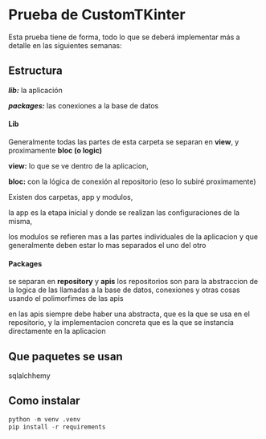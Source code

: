 # Prueba de CustomTKinter

Esta prueba tiene de forma, todo lo que se deberá implementar más a detalle
en las siguientes semanas:

## Estructura


***lib:*** la aplicación

***packages:*** las conexiones a la base de datos


#### Lib
Generalmente todas las partes de esta carpeta 
se separan en **view**, y proximamente **bloc (o logic)**

**view:** lo que se ve dentro de la aplicacion,

**bloc:** con la lógica de conexión al repositorio
(eso lo subiré proximamente)

Existen dos carpetas, app y modulos,

la app es la etapa inicial y donde se realizan las configuraciones de la misma,

los modulos se refieren mas a las partes individuales de la aplicacion y que generalmente deben estar lo mas separados el uno del otro

#### Packages

se separan en **repository** y **apis**
los repositorios son para la abstraccion de la logica
de las llamadas a la base de datos, conexiones y otras cosas
usando el polimorfimes de las apis


en las apis siempre debe haber una abstracta, que es la que se usa
en el repositorio, y la implementacion concreta que es la que 
se instancia directamente en la aplicacion


## Que paquetes se usan

sqlalchhemy


## Como instalar

```python
python -m venv .venv
pip install -r requirements
```

